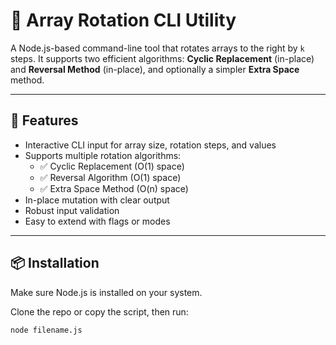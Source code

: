 # 🔁 Array Rotation CLI Utility

A Node.js-based command-line tool that rotates arrays to the right by `k` steps. It supports two efficient algorithms: **Cyclic Replacement** (in-place) and **Reversal Method** (in-place), and optionally a simpler **Extra Space** method.

---

## 🚀 Features

- Interactive CLI input for array size, rotation steps, and values
- Supports multiple rotation algorithms:
  - ✅ Cyclic Replacement (O(1) space)
  - ✅ Reversal Algorithm (O(1) space)
  - ✅ Extra Space Method (O(n) space)
- In-place mutation with clear output
- Robust input validation
- Easy to extend with flags or modes

---

## 📦 Installation

Make sure Node.js is installed on your system.

Clone the repo or copy the script, then run:

```bash
node filename.js
```
